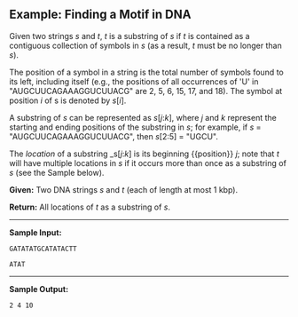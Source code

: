 ## Example: Finding a Motif in DNA

Given two strings _s_ and _t_, _t_ is a substring of _s_ if _t_ is contained
as a contiguous collection of symbols in _s_ (as a result, _t_ must be
no longer than _s_).

The position of a symbol in a string is the total number of symbols found
to its left, including itself (e.g., the positions of all occurrences
of 'U' in "AUGCUUCAGAAAGGUCUUACG" are 2, 5, 6, 15, 17, and 18). The symbol
at position _i_ of s is denoted by _s_[_i_].

A substring of $s$ can be represented as _s_[_j_:_k_], where _j_ and _k_
represent the starting and ending positions of the substring in _s_;
for example, if _s_ = "AUGCUUCAGAAAGGUCUUACG", then _s_[2:5] = "UGCU".

The _location_ of a substring _s[_j_:_k_] is its beginning {{position}} _j_;
note that _t_ will have multiple locations in _s_ if it occurs more
than once as a substring of _s_ (see the Sample below).

**Given:** Two DNA strings _s_ and _t_ (each of length at most 1 kbp).

**Return:** All locations of _t_ as a substring of _s_.

___

**Sample Input:**

`GATATATGCATATACTT`

`ATAT`

___

**Sample Output:**

`2 4 10`
